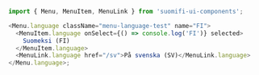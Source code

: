 <!-- ```js
import { Menu, MenuItem, MenuLink } from 'suomifi-ui-components';

<Menu className="menu-test" name="Menu">
  <MenuItem onSelect={() => console.log('Menu test 1')}>
    Item 1
  </MenuItem>
  <MenuItem onSelect={() => console.log('Menu test 2')}>
    Item 2
  </MenuItem>
  <MenuLink href="http://www.suomi.fi/">Suomi.fi</MenuLink>
</Menu>;
``` -->

```js
import { Menu, MenuItem, MenuLink } from 'suomifi-ui-components';

<Menu.language className="menu-language-test" name="FI">
  <MenuItem.language onSelect={() => console.log('FI')} selected>
    Suomeksi (FI)
  </MenuItem.language>
  <MenuLink.language href="/sv">På svenska (SV)</MenuLink.language>
</Menu.language>;
```
